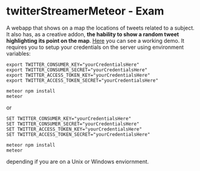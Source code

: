 # twitterStreamerMeteor - Exam

A webapp that shows on a map the locations of tweets related to a subject. It also has, as a creative addon, **the hability to show a random tweet highlighting its point on the map**. [Here](https://colombia-tweet-streamer.herokuapp.com/) you can see a working demo. It requires you to setup your credentials on the server using environment variables:

```
export TWITTER_CONSUMER_KEY="yourCredentialsHere"
export TWITTER_CONSUMER_SECRET="yourCredentialsHere"
export TWITTER_ACCESS_TOKEN_KEY="yourCredentialsHere"
export TWITTER_ACCESS_TOKEN_SECRET="yourCredentialsHere"

meteor npm install
meteor
```
or
```
SET TWITTER_CONSUMER_KEY="yourCredentialsHere"
SET TWITTER_CONSUMER_SECRET="yourCredentialsHere"
SET TWITTER_ACCESS_TOKEN_KEY="yourCredentialsHere"
SET TWITTER_ACCESS_TOKEN_SECRET="yourCredentialsHere"

meteor npm install
meteor
```
depending if you are on a Unix or Windows enviornment.

